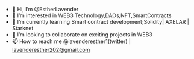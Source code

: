 - 👋 Hi, I’m @EstherLavender
- 👀 I’m interested in WEB3 Technology,DAOs,NFT,SmartContracts
- 🌱 I’m currently learning Smart contract development;Solidity| AXELAR | Starknet
- 💞️ I’m looking to collaborate on exciting projects in WEB3
- 📫 How to reach me @lavenderesther1(twitter) | lavenderesther202@gmail.com

<!---
EstherLavender/EstherLavender is a ✨ special ✨ repository because its `README.md` (this file) appears on your GitHub profile.
You can click the Preview link to take a look at your changes.
--->
